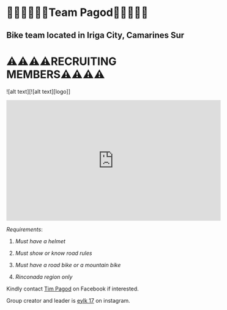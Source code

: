 # 🚴‍♂️🚴‍♂️🚴‍♂️Team Pagod🚴‍♂️🚴‍♂️🚴‍

## Bike team located in Iriga City, Camarines Sur

# ⚠️⚠️⚠️⚠️RECRUITING MEMBERS⚠️⚠️⚠️⚠️

![alt text][![alt text][logo]]

<iframe width="560" height="315" src="https://www.youtube.com/embed/IVZkbjmpzN0?controls=0&amp;start=240" title="YouTube video player" frameborder="0" allow="accelerometer; autoplay; clipboard-write; encrypted-media; gyroscope; picture-in-picture" allowfullscreen></iframe>


_Requirements_:

1. *Must have a helmet*

2. *Must show or know road rules*

3. *Must have a road bike or a mountain bike*

4. *Rinconada region only*



Kindly contact [Tim Pagod](https://www.facebook.com/profile.php?id=100078011544581) on Facebook if interested.

Group creator and leader is [eylk 17](https://www.instagram.com/eylk_17/) on instagram.




